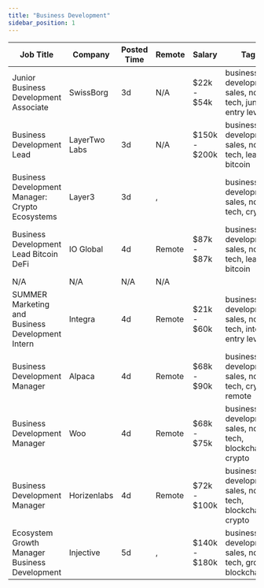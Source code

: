 ```yaml
---
title: "Business Development"
sidebar_position: 1
---
```


| Job Title | Company | Posted Time | Remote | Salary | Tags | Apply Link |
|-----------|---------|-------------|--------|--------|------|------------|
| Junior Business Development Associate | SwissBorg | 3d | N/A | $22k - $54k | business development, sales, non tech, junior, entry level | [Apply](https://web3.career/junior-business-development-associate-swissborg/138123) |
| Business Development Lead | LayerTwo Labs | 3d | N/A | $150k - $200k | business development, sales, non tech, lead, bitcoin | [Apply](https://web3.career/business-development-lead-layertwo-labs/138105) |
| Business Development Manager: Crypto Ecosystems | Layer3 | 3d | , |  | business development, sales, non tech, crypto | [Apply](https://web3.career/business-development-manager-crypto-ecosystems-layer3/138064) |
| Business Development Lead Bitcoin DeFi | IO Global | 4d | Remote | $87k - $87k | business development, sales, non tech, lead, bitcoin | [Apply](https://web3.career/business-development-lead-bitcoin-defi-ioglobal/138034) |
| N/A | N/A | N/A | N/A |  |  | [Apply](https://web3.career/metana) |
| SUMMER Marketing and Business Development Intern | Integra | 4d | Remote | $21k - $60k | business development, sales, non tech, intern, entry level | [Apply](https://web3.career/summer-marketing-and-business-development-intern-integra/95750) |
| Business Development Manager | Alpaca | 4d | Remote | $68k - $90k | business development, sales, non tech, crypto, remote | [Apply](https://web3.career/business-development-manager-alpaca/104042) |
| Business Development Manager | Woo | 4d | Remote | $68k - $75k | business development, sales, non tech, blockchain, crypto | [Apply](https://web3.career/business-development-manager-woo/95644) |
| Business Development Manager | Horizenlabs | 4d | Remote | $72k - $100k | business development, sales, non tech, blockchain, crypto | [Apply](https://web3.career/business-development-manager-horizenlabs/99201) |
| Ecosystem Growth Manager Business Development | Injective | 5d | , | $140k - $180k | business development, sales, non tech, growth, blockchain | [Apply](https://web3.career/ecosystem-growth-manager-business-development-injective/137921) |

